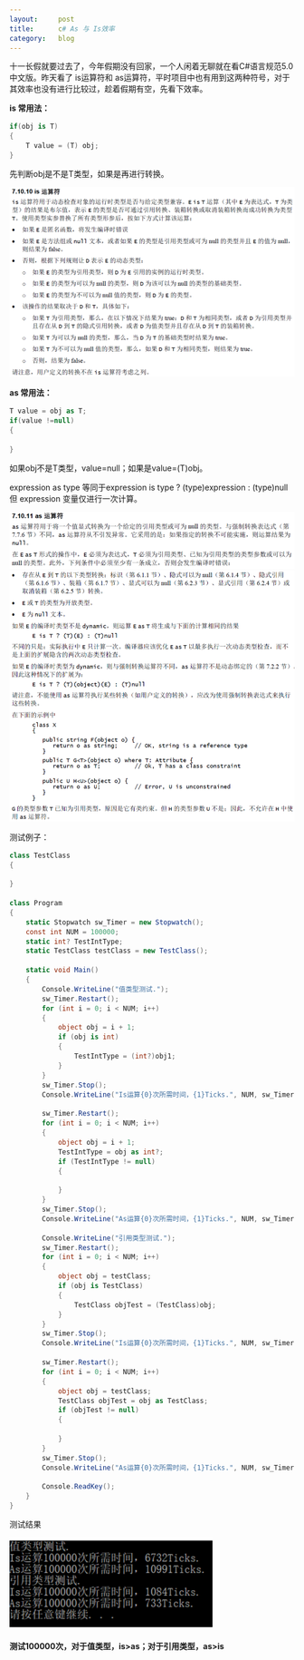 ```yaml
---
layout:     post
title:      c# As 与 Is效率
category: 	blog
---
```


十一长假就要过去了，今年假期没有回家，一个人闲着无聊就在看C#语言规范5.0中文版。昨天看了 is运算符和 as运算符，平时项目中也有用到这两种符号，对于其效率也没有进行比较过，趁着假期有空，先看下效率。

**is 常用法：**

```c#
if(obj is T)
{
	T value = (T) obj;
}
```

先判断obj是不是T类型，如果是再进行转换。

![1](/images/c%23As与Is效率/1.PNG)

**as 常用法：**

```c#
T value = obj as T;
if(value !=null)
{

}
```

如果obj不是T类型，value=null；如果是value=(T)obj。

expression as type 等同于expression is type ? (type)expression : (type)null 但 expression 变量仅进行一次计算。

![2](/images/c%23As与Is效率/2.PNG)
![3](/images/c%23As与Is效率/3.PNG)


测试例子：
```c# 
class TestClass
{
    
}

class Program
{
    static Stopwatch sw_Timer = new Stopwatch();
    const int NUM = 100000;
    static int? TestIntType;
    static TestClass testClass = new TestClass();
    
    static void Main()
    {
        Console.WriteLine("值类型测试.");
        sw_Timer.Restart();
        for (int i = 0; i < NUM; i++)
        {
            object obj = i + 1;
            if (obj is int)
            {
                TestIntType = (int?)obj1;
            }
        }
        sw_Timer.Stop();
        Console.WriteLine("Is运算{0}次所需时间，{1}Ticks.", NUM, sw_Timer.ElapsedTicks);
        
        sw_Timer.Restart();
        for (int i = 0; i < NUM; i++)
        {
            object obj = i + 1;
            TestIntType = obj as int?;
            if (TestIntType != null)
            {
                
            }
        }
        sw_Timer.Stop();
        Console.WriteLine("As运算{0}次所需时间，{1}Ticks.", NUM, sw_Timer.ElapsedTicks);
        
        Console.WriteLine("引用类型测试.");
        sw_Timer.Restart();
        for (int i = 0; i < NUM; i++)
        {
            object obj = testClass;
            if (obj is TestClass)
            {
                TestClass objTest = (TestClass)obj;
            }
        }
        sw_Timer.Stop();
        Console.WriteLine("Is运算{0}次所需时间，{1}Ticks.", NUM, sw_Timer.ElapsedTicks);
        
        sw_Timer.Restart();
        for (int i = 0; i < NUM; i++)
        {
            object obj = testClass;
            TestClass objTest = obj as TestClass;
            if (objTest != null)
            {
                
            }
        }
        sw_Timer.Stop();
        Console.WriteLine("As运算{0}次所需时间，{1}Ticks.", NUM, sw_Timer.ElapsedTicks);
        
        Console.ReadKey();
    }
}
```
测试结果

![4](/images/c%23As与Is效率/4.PNG)

#### 测试100000次，对于值类型，is>as；对于引用类型，as>is
